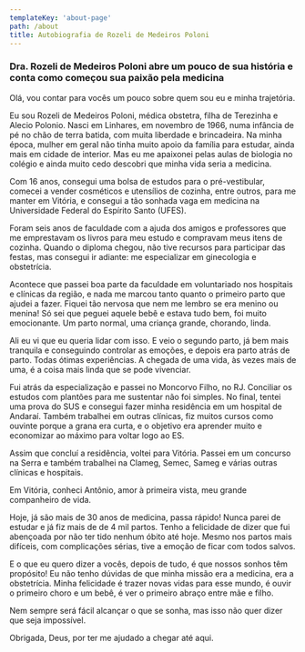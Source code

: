 ```yaml
---
templateKey: 'about-page'
path: /about
title: Autobiografia de Rozeli de Medeiros Poloni
---
```

### Dra. Rozeli de Medeiros Poloni abre um pouco de sua história e conta como começou sua paixão pela medicina
Olá, vou contar para vocês um pouco sobre quem sou eu e minha trajetória.

Eu sou Rozeli de Medeiros Poloni, médica obstetra, filha de Terezinha e Alecio Polonio. Nasci em Linhares, em novembro de 1966, numa infância de pé no chão de terra batida, com muita liberdade e brincadeira. Na minha época, mulher em geral não tinha muito apoio da família para estudar, ainda mais em cidade de interior. Mas eu me apaixonei pelas aulas de biologia no colégio e ainda muito cedo descobri que minha vida seria a medicina.

Com 16 anos, consegui uma bolsa de estudos para o pré-vestibular, comecei a vender cosméticos e utensílios de cozinha, entre outros, para me manter em Vitória, e consegui a tão sonhada vaga em medicina na Universidade Federal do Espírito Santo (UFES).

Foram seis anos de faculdade com a ajuda dos amigos e professores que me emprestavam os livros para meu estudo e compravam meus itens de cozinha. Quando o diploma chegou, não tive recursos para participar das festas, mas consegui ir adiante: me especializar em ginecologia e obstetrícia.  

Acontece que passei boa parte da faculdade em voluntariado nos hospitais e clínicas da região, e nada me marcou tanto quanto o primeiro parto que ajudei a fazer. Fiquei tão nervosa que nem me lembro se era menino ou menina! Só sei que peguei aquele bebê e estava tudo bem, foi muito emocionante. Um parto normal, uma criança grande, chorando, linda. 

Ali eu vi que eu queria lidar com isso. E veio o segundo parto, já bem mais tranquila e conseguindo controlar as emoções, e depois era parto atrás de parto. Todas ótimas experiências. A chegada de uma vida, às vezes mais de uma, é a coisa mais linda que se pode vivenciar.

Fui atrás da especialização e passei no Moncorvo Filho, no RJ. Conciliar os estudos com plantões para me sustentar não foi simples. No final, tentei uma prova do SUS e consegui fazer minha residência em um hospital de Andaraí. Também trabalhei em outras clínicas, fiz muitos cursos como ouvinte porque a grana era curta, e o objetivo era aprender muito e economizar ao máximo para voltar logo ao ES. 

Assim que concluí a residência, voltei para Vitória. Passei em um concurso na Serra e também trabalhei na Clameg, Semec, Sameg e várias outras clínicas e hospitais.

Em Vitória, conheci Antônio, amor à primeira vista, meu grande companheiro de vida. 

Hoje, já são mais de 30 anos de medicina, passa rápido! Nunca parei de estudar e já fiz mais de de 4 mil partos. Tenho a felicidade de dizer que fui abençoada por não ter tido nenhum óbito até hoje. Mesmo nos partos mais difíceis, com complicações sérias, tive a emoção de ficar com todos salvos. 

E o que eu quero dizer a vocês, depois de tudo, é que nossos sonhos têm propósito! Eu não tenho dúvidas de que minha missão era a medicina, era a obstetrícia. Minha felicidade é trazer novas vidas para esse mundo, é ouvir o primeiro choro e um bebê, é ver o primeiro abraço entre mãe e filho. 

Nem sempre será fácil alcançar o que se sonha, mas isso não quer dizer que seja impossível.

Obrigada, Deus, por ter me ajudado a chegar até aqui.
